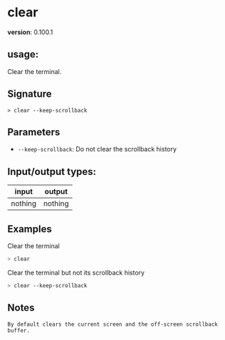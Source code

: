 # clear

**version**: 0.100.1

## **usage**:

Clear the terminal.

## Signature

`> clear --keep-scrollback`

## Parameters

- `--keep-scrollback`: Do not clear the scrollback history

## Input/output types:

| input   | output  |
| ------- | ------- |
| nothing | nothing |

## Examples

Clear the terminal

```bash
> clear
```

Clear the terminal but not its scrollback history

```bash
> clear --keep-scrollback
```

## Notes

```text
By default clears the current screen and the off-screen scrollback buffer.
```
